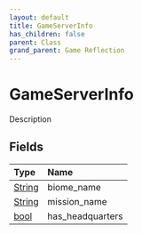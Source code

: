 ```yaml
---
layout: default
title: GameServerInfo
has_children: false
parent: Class
grand_parent: Game Reflection
---
```

# GameServerInfo
Description 

## Fields

| Type | Name |
|:----------|:--------------|
| [String](/riftbreaker-wiki/docs/game-reflection/components/string/) | biome_name |
| [String](/riftbreaker-wiki/docs/game-reflection/components/string/) | mission_name |
| [bool](/riftbreaker-wiki/docs/game-reflection/components/bool/) | has_headquarters |

